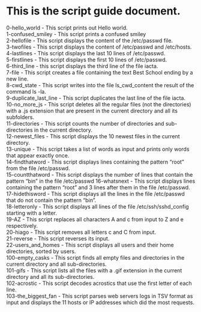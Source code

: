 # This is the script guide document.  
0-hello_world - This script prints out Hello world.  
1-confused_smiley - This script prints a confused smiley  
2-hellofile - This script displays  the content of the /etc/passwd file.  
3-twofiles - This script displays the content of /etc/passwd and /etc/hosts.  
4-lastlines - This script displays the last 10 lines of /etc/passwd.  
5-firstlines - This script displays the first 10 lines of /etc/passwd.  
6-third_line - this script displays the third line of the file iacta.  
7-file - This script creates a file containing the text Best School ending by a new line.  
8-cwd_state - This script writes into the file ls_cwd_content the result of the command ls -la.  
9-duplicate_last_line - This script duplicates the last line of the file iacta.  
10-no_more_js - This script deletes all the regular files (not the directories) with a .js extension that are present in the current directory and all its subfolders.  
11-directories - This script counts the number of directories and sub-directories in the current directory.  
12-newest_files - This script displays the 10 newest files in the current directory.  
13-unique - This script takes a list of words as input and prints only words that appear exactly once.  
14-findthatword - This script displays lines containing the pattern “root” from the file /etc/passwd.  
15-countthatword - This script displays the number of lines that contain the pattern “bin” in the file /etc/passwd
16-whatsnext - This script displays lines containing the pattern “root” and 3 lines after them in the file /etc/passwd.  
17-hidethisword - This script displays all the lines in the file /etc/passwd that do not contain the pattern “bin”.  
18-letteronly - This script displays all lines of the file /etc/ssh/sshd_config starting with a letter.  
19-AZ - This script replaces all characters A and c from input to Z and e respectively.  
20-hiago - This script removes all letters c and C from input.  
21-reverse - This script reverses its input.  
22-users_and_homes - This script displays all users and their home directories, sorted by users.  
100-empty_casks - This script finds all empty files and directories in the current directory and all sub-directories.  
101-gifs - This script lists all the files with a .gif extension in the current directory and all its sub-directories.  
102-acrostic - This script decodes acrostics that use the first letter of each line.  
103-the_biggest_fan - This script parses web servers logs in TSV format as input and displays the 11 hosts or IP addresses which did the most requests.  
